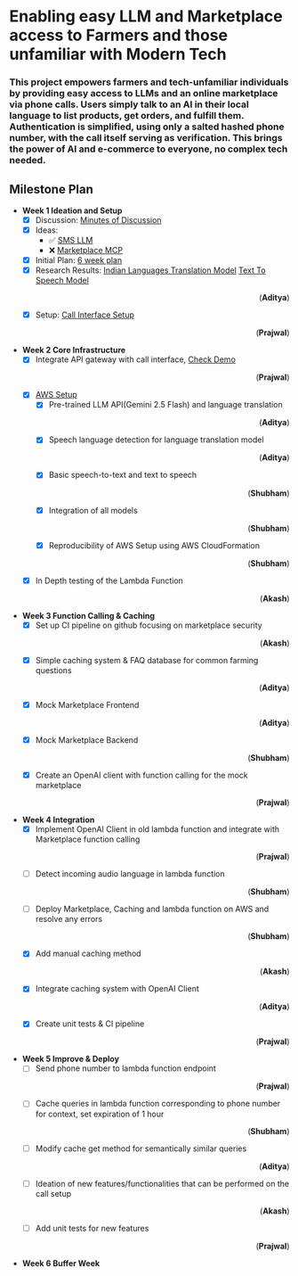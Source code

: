 # Enabling easy LLM and Marketplace access to Farmers and those unfamiliar with Modern Tech

### This project empowers farmers and tech-unfamiliar individuals by providing easy access to LLMs and an online marketplace via phone calls. Users simply talk to an AI in their local language to list products, get orders, and fulfill them. Authentication is simplified, using only a salted hashed phone number, with the call itself serving as verification. This brings the power of AI and e-commerce to everyone, no complex tech needed.

## Milestone Plan

- **Week 1 Ideation and Setup**
  - [x] Discussion: [Minutes of Discussion](docs/Minutes-of-Discussion/README.md)
  - [x] Ideas:
    - ✅ [SMS LLM](docs/SMS_LLM.pdf)
    - ❌ [Marketplace MCP](docs/MarketplaceMCP.pdf)
  - [x] Initial Plan: [6 week plan](docs/6_week_plan.pdf)
  - [x] Research Results: [Indian Languages Translation Model](docs/Translate-100-languages) [Text To Speech Model](docs/Text-To-Speech-Unlimited) <p align="right">(**Aditya**)</p>
  - [x] Setup: [Call Interface Setup](Call-Interface/README.md) <p align="right">(**Prajwal**)</p>

- **Week 2 Core Infrastructure**
  - [x] Integrate API gateway with call interface, [Check Demo](Call-Interface) <p align="right">(**Prajwal**)</p>
  - [x] [AWS Setup](AWS) 
    - [x] Pre-trained LLM API(Gemini 2.5 Flash) and language translation <p align="right">(**Aditya**)</p>
    - [x] Speech language detection for language translation model <p align="right">(**Aditya**)</p>
    - [x] Basic speech-to-text and text to speech <p align="right">(**Shubham**)</p>
    - [x] Integration of all models <p align="right">(**Shubham**)</p>
    - [x] Reproducibility of AWS Setup using AWS CloudFormation <p align="right">(**Shubham**)</p>
  - [x] In Depth testing of the Lambda Function <p align="right">(**Akash**)</p>

- **Week 3 Function Calling & Caching**
  - [x] Set up CI pipeline on github focusing on marketplace security <p align="right">(**Akash**)</p>
  - [x] Simple caching system & FAQ database for common farming questions <p align="right">(**Aditya**)</p>
  - [x] Mock Marketplace Frontend <p align="right">(**Aditya**)</p>
  - [x] Mock Marketplace Backend <p align="right">(**Shubham**)</p>
  - [x] Create an OpenAI client with function calling for the mock marketplace <p align="right">(**Prajwal**)</p>

- **Week 4 Integration**
  - [x] Implement OpenAI Client in old lambda function and integrate with Marketplace function calling <p align="right">(**Prajwal**)</p>
  - [ ] Detect incoming audio language in lambda function <p align="right">(**Shubham**)</p>
  - [ ] Deploy Marketplace, Caching and lambda function on AWS and resolve any errors <p align="right">(**Shubham**)</p>
  - [x] Add manual caching method <p align="right">(**Akash**)</p>
  - [x] Integrate caching system with OpenAI Client <p align="right">(**Aditya**)</p>
  - [x] Create unit tests & CI pipeline <p align="right">(**Prajwal**)</p>

- **Week 5 Improve & Deploy**
  - [ ] Send phone number to lambda function endpoint <p align="right">(**Prajwal**)</p>
  - [ ] Cache queries in lambda function corresponding to phone number for context, set expiration of 1 hour <p align="right">(**Shubham**)</p>
  - [ ] Modify cache get method for semantically similar queries <p align="right">(**Aditya**)</p>
  - [ ] Ideation of new features/functionalities that can be performed on the call setup <p align="right">(**Akash**)</p>
  - [ ] Add unit tests for new features <p align="right">(**Prajwal**)</p>

- **Week 6 Buffer Week**
